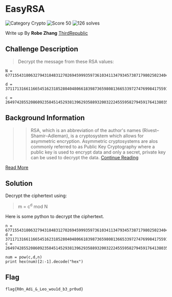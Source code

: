 # EasyRSA
![Category Crypto](https://img.shields.io/badge/category-crypto-%23d98817.svg?longCache=true&style=popout)
![Score 50](https://img.shields.io/badge/score-50-brightgreen.svg?longCache=true&style=popout)
![126 solves](https://img.shields.io/badge/solves-126-%2317a2b8.svg?longCache=true&style=popout)

Write up By
**Robe Zhang** [ThirdRepublic](https://github.com/ThirdRepublic)

## Challenge Description
> Decrypt the message from these RSA values:

```
N = 6771554318063279431848312702694599935973610341134793457387179802502340410323800956250664791676927908216176954377514952594523181778019541527306915289382187

d = 3711713166116654516231852804048066183987365980813665339727476998417559154417292248328844545850669766064400494699780124631469902379473449927403374793877457

c = 2649742855208609235845145293813962935889320032224555958279459176413803529115896568523205268199338089322793362288745663650880219089218944837255286873757915
```

## Background Information
>> RSA, which is an abbreviation of the author's names (Rivest–Shamir–Adleman), is a cryptosystem which allows for asymmetric encryption. Asymmetric cryptosystems are alos commonly referred to as Public Key Cryptography where a public key is used to encrypt data and only a secret, private key can be used to decrypt the data. [Continue Reading](https://ctf101.org/cryptography/what-is-rsa/)

[Read More](https://www.di-mgt.com.au/rsa_alg.html)

## Solution
Decrypt the ciphertext using:
> m = c<sup>d</sup> mod N 

Here is some python to decrypt the ciphertext.
```
n = 6771554318063279431848312702694599935973610341134793457387179802502340410323800956250664791676927908216176954377514952594523181778019541527306915289382187
d = 3711713166116654516231852804048066183987365980813665339727476998417559154417292248328844545850669766064400494699780124631469902379473449927403374793877457
c = 2649742855208609235845145293813962935889320032224555958279459176413803529115896568523205268199338089322793362288745663650880219089218944837255286873757915

num = pow(c,d,n)
print hex(num)[2:-1].decode("hex")
```

## Flag
```
flag{R0n_Adi_&_Leo_wou1d_b3_pr0ud}
```